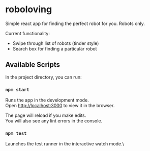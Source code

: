# roboloving

Simple react app for finding the perfect robot for you. Robots only.

Current functionality:
* Swipe through list of robots (tinder style)
* Search box for finding a particular robot

## Available Scripts

In the project directory, you can run:

### `npm start`

Runs the app in the development mode.\
Open [http://localhost:3000](http://localhost:3000) to view it in the browser.

The page will reload if you make edits.\
You will also see any lint errors in the console.

### `npm test`

Launches the test runner in the interactive watch mode.\
